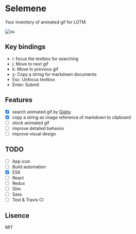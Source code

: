 # Selemene

Your inventory of animated gif for LGTM.

![ss](https://raw.githubusercontent.com/mozamimy/ss/master/selemene.gif)

## Key bindings

- i: focus the textbox for searching
- j: Move to next gif
- k: Move to previous gif
- y: Copy a string for markdown documents
- Esc: Unfocus textbox
- Enter: Submit

## Features

- [x] search animated gif by [Giphy](http://giphy.com/)
- [x] copy a string as image reference of markdown to clipboard
- [ ] stock animated gif
- [ ] improve detailed behavior
- [ ] improve visual design

## TODO

- [ ] App icon
- [ ] Build automation
- [x] ES6
- [ ] React
- [ ] Redux
- [ ] Slim
- [ ] Sass
- [ ] Test & Travis CI

## Lisence

MIT

